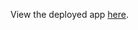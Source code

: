 View the deployed app [here](https://iadcruz-interactiveblackscholesoptionpricing-app-zffkl0.streamlit.app/).

